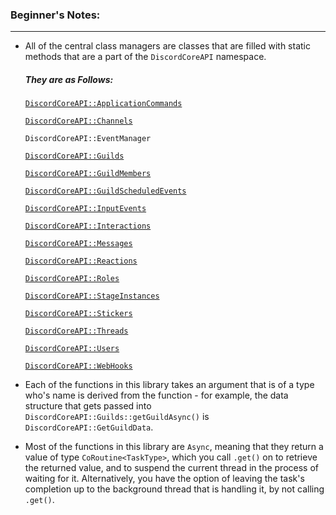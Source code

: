 ### **Beginner's Notes:**
---
- All of the central class managers are classes that are filled with static methods that are a part of the `DiscordCoreAPI` namespace.
  ##### They are as Follows:
    [`DiscordCoreAPI::ApplicationCommands`](https://github.com/RealTimeChris/DiscordCoreAPI/blob/main/Documentation-Examples.md#application-command-stuff)
  
    [`DiscordCoreAPI::Channels`](https://github.com/RealTimeChris/DiscordCoreAPI/blob/main/Documentation-Examples.md#channel-stuff)
    
    `DiscordCoreAPI::EventManager`
    
    [`DiscordCoreAPI::Guilds`](https://github.com/RealTimeChris/DiscordCoreAPI/blob/main/Documentation-Examples.md#guild-stuff)
    
    [`DiscordCoreAPI::GuildMembers`](https://github.com/RealTimeChris/DiscordCoreAPI/blob/main/Documentation-Examples.md#guildmember-stuff)
    
    [`DiscordCoreAPI::GuildScheduledEvents`](https://github.com/RealTimeChris/DiscordCoreAPI/blob/main/Documentation-Examples.md#guild-scheduled-event-stuff)
    
    [`DiscordCoreAPI::InputEvents`](https://github.com/RealTimeChris/DiscordCoreAPI/blob/main/Documentation-Examples.md#input-event-stuff)
    
    [`DiscordCoreAPI::Interactions`](https://github.com/RealTimeChris/DiscordCoreAPI/blob/main/Documentation-Examples.md#interaction-stuff)
    
    [`DiscordCoreAPI::Messages`](https://github.com/RealTimeChris/DiscordCoreAPI/blob/main/Documentation-Examples.md#message-stuff)
    
    [`DiscordCoreAPI::Reactions`](https://github.com/RealTimeChris/DiscordCoreAPI/blob/main/Documentation-Examples.md#reaction-stuff)
    
    [`DiscordCoreAPI::Roles`](https://github.com/RealTimeChris/DiscordCoreAPI/blob/main/Documentation-Examples.md#role-stuff)
    
    [`DiscordCoreAPI::StageInstances`](https://github.com/RealTimeChris/DiscordCoreAPI/blob/main/Documentation-Examples.md#stage-instance-stuff)
    
    [`DiscordCoreAPI::Stickers`](https://github.com/RealTimeChris/DiscordCoreAPI/blob/main/Documentation-Examples.md#sticker-stuff)
    
    [`DiscordCoreAPI::Threads`](https://github.com/RealTimeChris/DiscordCoreAPI/blob/main/Documentation-Examples.md#thread-stuff)
    
    [`DiscordCoreAPI::Users`](https://github.com/RealTimeChris/DiscordCoreAPI/blob/main/Documentation-Examples.md#user-stuff)
    
    [`DiscordCoreAPI::WebHooks`](https://github.com/RealTimeChris/DiscordCoreAPI/blob/main/Documentation-Examples.md#webhook-stuff)
    
    
- Each of the functions in this library takes an argument that is of a type who's name is derived from the function - for example, the data structure that gets passed into `DiscordCoreAPI::Guilds::getGuildAsync()` is `DiscordCoreAPI::GetGuildData`.
- Most of the functions in this library are `Async`, meaning that they return a value of type `CoRoutine<TaskType>`, which you call `.get()` on to retrieve the returned value, and to suspend the current thread in the process of waiting for it. Alternatively, you have the option of leaving the task's completion up to the background thread that is handling it, by not calling `.get()`.
